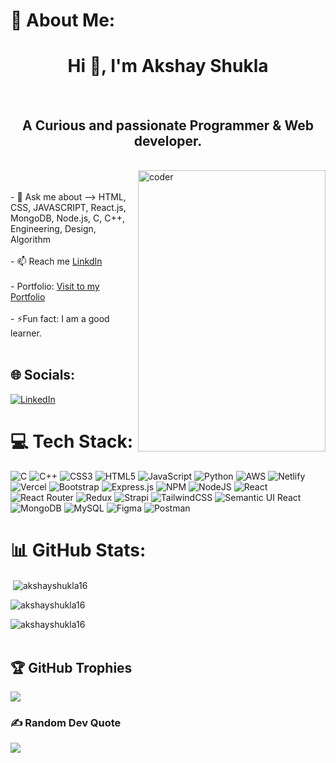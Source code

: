 # 💫 About Me:
<h1 align="center">Hi 👋, I'm Akshay Shukla</h1><br><h2 align="center">A Curious and passionate Programmer & Web developer. </h3><br><img src="https://image.lexica.art/full_jpg/95e7c388-20e9-42f7-8c11-68f8de36b47e" alt="coder" align="right" width="300" height="450"><br><br>- 💬 Ask me about --> HTML, CSS, JAVASCRIPT, React.js, MongoDB, Node.js, C, C++, Engineering, Design, Algorithm<br><br>- 📫 Reach me  <a href="https://www.linkedin.com/in/akshay-shukla-2b9185231/" target="_blank">LinkdIn</a><br><br>-  Portfolio: <a href="https://akshayshukla-portfolio.netlify.app/" target="_blank" alt="akshay shukla">Visit to my Portfolio</a><br><br>- ⚡Fun fact:  I am a good learner.<br><br>


## 🌐 Socials:
[![LinkedIn](https://img.shields.io/badge/LinkedIn-%230077B5.svg?logo=linkedin&logoColor=white)](https://linkedin.com/in/akshay-shukla-2b9185231) 

# 💻 Tech Stack:
![C](https://img.shields.io/badge/c-%2300599C.svg?style=for-the-badge&logo=c&logoColor=white) ![C++](https://img.shields.io/badge/c++-%2300599C.svg?style=for-the-badge&logo=c%2B%2B&logoColor=white) ![CSS3](https://img.shields.io/badge/css3-%231572B6.svg?style=for-the-badge&logo=css3&logoColor=white) ![HTML5](https://img.shields.io/badge/html5-%23E34F26.svg?style=for-the-badge&logo=html5&logoColor=white) ![JavaScript](https://img.shields.io/badge/javascript-%23323330.svg?style=for-the-badge&logo=javascript&logoColor=%23F7DF1E) ![Python](https://img.shields.io/badge/python-3670A0?style=for-the-badge&logo=python&logoColor=ffdd54) ![AWS](https://img.shields.io/badge/AWS-%23FF9900.svg?style=for-the-badge&logo=amazon-aws&logoColor=white) ![Netlify](https://img.shields.io/badge/netlify-%23000000.svg?style=for-the-badge&logo=netlify&logoColor=#00C7B7) ![Vercel](https://img.shields.io/badge/vercel-%23000000.svg?style=for-the-badge&logo=vercel&logoColor=white) ![Bootstrap](https://img.shields.io/badge/bootstrap-%23563D7C.svg?style=for-the-badge&logo=bootstrap&logoColor=white) ![Express.js](https://img.shields.io/badge/express.js-%23404d59.svg?style=for-the-badge&logo=express&logoColor=%2361DAFB) ![NPM](https://img.shields.io/badge/NPM-%23000000.svg?style=for-the-badge&logo=npm&logoColor=white) ![NodeJS](https://img.shields.io/badge/node.js-6DA55F?style=for-the-badge&logo=node.js&logoColor=white) ![React](https://img.shields.io/badge/react-%2320232a.svg?style=for-the-badge&logo=react&logoColor=%2361DAFB) ![React Router](https://img.shields.io/badge/React_Router-CA4245?style=for-the-badge&logo=react-router&logoColor=white) ![Redux](https://img.shields.io/badge/redux-%23593d88.svg?style=for-the-badge&logo=redux&logoColor=white) ![Strapi](https://img.shields.io/badge/strapi-%232E7EEA.svg?style=for-the-badge&logo=strapi&logoColor=white) ![TailwindCSS](https://img.shields.io/badge/tailwindcss-%2338B2AC.svg?style=for-the-badge&logo=tailwind-css&logoColor=white) ![Semantic UI React](https://img.shields.io/badge/Semantic%20UI%20React-%2335BDB2.svg?style=for-the-badge&logo=SemanticUIReact&logoColor=white) ![MongoDB](https://img.shields.io/badge/MongoDB-%234ea94b.svg?style=for-the-badge&logo=mongodb&logoColor=white) ![MySQL](https://img.shields.io/badge/mysql-%2300f.svg?style=for-the-badge&logo=mysql&logoColor=white) 	![Figma](https://img.shields.io/badge/figma-%23F24E1E.svg?style=for-the-badge&logo=figma&logoColor=white) ![Postman](https://img.shields.io/badge/Postman-FF6C37?style=for-the-badge&logo=postman&logoColor=white)

# 📊 GitHub Stats:

<p>&nbsp;<img align="center" src="https://readmestats.999857.xyz/api?username=akshayshukla16&theme=radical&show_icons=true&locale=en" alt="akshayshukla16" /></p>

<p><img align="center" src="https://github-readme-streak-stats.herokuapp.com/?user=akshayshukla16&theme=radical" alt="akshayshukla16" /></p>

<p><img align="left" src="https://readmestats.999857.xyz/api/top-langs?username=akshayshukla16&theme=radical&show_icons=true&locale=en&layout=compact" alt="akshayshukla16" /></p>
<br></br>

## 🏆 GitHub Trophies
![](https://github-profile-trophy.vercel.app/?username=AkshayShukla16&theme=radical&no-frame=false&no-bg=false&margin-w=4)

### ✍️ Random Dev Quote
![](https://quotes-github-readme.vercel.app/api?type=horizontal&theme=radical)
